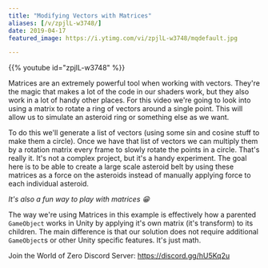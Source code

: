 ```yaml
---
title: "Modifying Vectors with Matrices"
aliases: [/v/zpjlL-w3748/]
date: 2019-04-17
featured_image: https://i.ytimg.com/vi/zpjlL-w3748/mqdefault.jpg

---
```


{{% youtube id="zpjlL-w3748" %}}

Matrices are an extremely powerful tool when working with vectors. They're the magic that makes a lot of the code in our shaders work, but they also work in a lot of handy other places. For this video we're going to look into using a matrix to rotate a ring of vectors around a single point. This will allow us to simulate an asteroid ring or something else as we want.

To do this we'll generate a list of vectors (using some sin and cosine stuff to make them a circle). Once we have that list of vectors we can multiply them by a rotation matrix every frame to slowly rotate the points in a circle. That's really it. It's not a complex project, but it's a handy experiment. The goal here is to be able to create a large scale asteroid belt by using these matrices as a force on the asteroids instead of manually applying force to each individual asteroid.

*It's also a fun way to play with matrices 😁*

The way we're using Matrices in this example is effectively how a parented `GameObject` works in Unity by applying it's own matrix (it's transform) to its children. The main difference is that our solution does not require additional `GameObject`s or other Unity specific features. It's just math.

Join the World of Zero Discord Server: https://discord.gg/hU5Kq2u